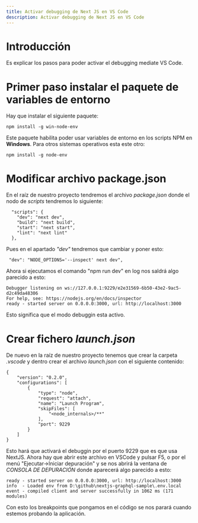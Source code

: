 ```yaml
---
title: Activar debugging de Next JS en VS Code
description: Activar debugging de Next JS en VS Code
---
```


# Introducción

Es explicar los pasos para poder activar el debugging mediate VS Code.

# Primer paso instalar el paquete de variables de entorno

Hay que instalar el siguiente paquete:

```tpl
npm install -g win-node-env
```

Este paquete habilita poder usar variables de entorno en los scripts NPM en **Windows**. Para otros sistemas operativos esta este otro:
```tpl
npm install -g node-env
```

# Modificar archivo package.json

En el raíz de nuestro proyecto tendremos el archivo *package.json* donde el nodo de *scripts* tendremos lo siguiente:

```tpl
  "scripts": {
    "dev": "next dev",
    "build": "next build",
    "start": "next start",
    "lint": "next lint"
  },
```

Pues en el apartado *"dev"* tendremos que cambiar y poner esto:

```tpl
 "dev": "NODE_OPTIONS='--inspect' next dev",
```

Ahora si ejecutamos el comando "npm run dev" en log nos saldrá algo parecido a esto:

```
Debugger listening on ws://127.0.0.1:9229/e2e31569-6b50-43e2-9ac5-d2c49da48306
For help, see: https://nodejs.org/en/docs/inspector
ready - started server on 0.0.0.0:3000, url: http://localhost:3000
```

Esto significa que el modo debuggin esta activo.

# Crear fichero *launch.json*

De nuevo en la raíz de nuestro proyecto tenemos que crear la carpeta *.vscode* y dentro crear el archivo *launch.json* con el siguiente contenido:

```tpl
{
    "version": "0.2.0",
    "configurations": [
        {
            "type": "node",
            "request": "attach",
            "name": "Launch Program",
            "skipFiles": [
                "<node_internals>/**"
            ],
            "port": 9229
        }
    ]
}
```

Esto hará que activará el debuggin por el puerto 9229 que es que usa NextJS. Ahora hay que abrir este archivo en VSCode y pulsar F5, o por el menú "Ejecutar->Iniciar depuración" y se nos abrirá la ventana de *CONSOLA DE DEPURACIÓN* donde aparecerá algo parecido a esto:

```
ready - started server on 0.0.0.0:3000, url: http://localhost:3000
info  - Loaded env from D:\github\nextjs-graphql-sample\.env.local
event - compiled client and server successfully in 1062 ms (171 modules)
```

Con esto los breakpoints que pongamos en el código se nos parará cuando estemos probando la aplicación.




